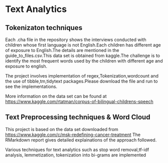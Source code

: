# Text Analytics 

## Tokenizaton techniques
Each .cha file in the repository shows the interviews conducted with children whose first language is not English.Each children has different age of exposure to English.The details are mentioned in the guide_to_files.csv.This data set is obtained from kaggle.The challenge is to identify the most frequent words used by the children with different age and exposure to english.

The project involves implementation of regex,Tokenization,wordcount and the use of tibble,tm,tidytext packages.Please download the file and run to see the implementations.

More information on the data set can be found at https://www.kaggle.com/rtatman/corpus-of-bilingual-childrens-speech

## Text Preprocessing techniques & Word Cloud 
This project is based on the data set downloaded from https://www.kaggle.com/c/msk-redefining-cancer-treatment
The RMarkdown report gives detailed explainations of the approach followed.

Various techniques for text analytics such as stop word removal,tf-idf analysis, lemmetization, tokenization into bi-grams are implemented

